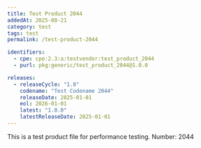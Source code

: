 ```yaml
---
title: Test Product 2044
addedAt: 2025-08-21
category: test
tags: test
permalink: /test-product-2044

identifiers:
  - cpe: cpe:2.3:a:testvendor:test_product_2044
  - purl: pkg:generic/test_product_2044@1.0.0

releases:
  - releaseCycle: "1.0"
    codename: "Test Codename 2044"
    releaseDate: 2025-01-01
    eol: 2026-01-01
    latest: "1.0.0"
    latestReleaseDate: 2025-01-01
---
```


This is a test product file for performance testing. Number: 2044
